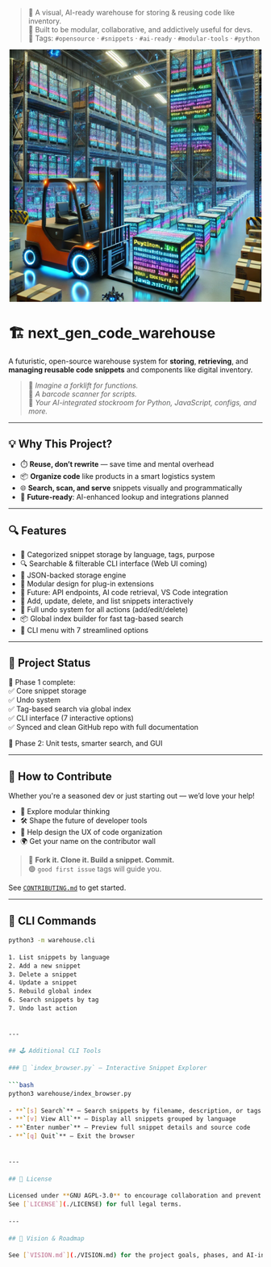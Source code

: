 > 🚀 A visual, AI-ready warehouse for storing & reusing code like inventory.  
> 🧠 Built to be modular, collaborative, and addictively useful for devs.  
> 🔖 Tags: `#opensource` · `#snippets` · `#ai-ready` · `#modular-tools` · `#python`

<p align="center">
  <img src="warehouse.png" alt="Project concept art" width="500"/>
</p>

# 🏗️ next_gen_code_warehouse

A futuristic, open-source warehouse system for **storing**, **retrieving**, and **managing reusable code snippets** and components like digital inventory.

> 🧠 _Imagine a forklift for functions._  
> 🧾 _A barcode scanner for scripts._  
> 🤖 _Your AI-integrated stockroom for Python, JavaScript, configs, and more._

---

## 💡 Why This Project?

- ⏱️ **Reuse, don’t rewrite** — save time and mental overhead
- 📦 **Organize code** like products in a smart logistics system
- 🌐 **Search, scan, and serve** snippets visually and programmatically
- 🧠 **Future-ready**: AI-enhanced lookup and integrations planned

---

## 🔍 Features

- 🧠 Categorized snippet storage by language, tags, purpose
- 🔍 Searchable & filterable CLI interface (Web UI coming)
- 📁 JSON-backed storage engine
- 🧩 Modular design for plug-in extensions
- 📡 Future: API endpoints, AI code retrieval, VS Code integration
- 📝 Add, update, delete, and list snippets interactively
- 🔁 Full undo system for all actions (add/edit/delete)
- 📦 Global index builder for fast tag-based search
- 📂 CLI menu with 7 streamlined options


---

## 🚦 Project Status

🚀 Phase 1 complete:  
✅ Core snippet storage  
✅ Undo system  
✅ Tag-based search via global index  
✅ CLI interface (7 interactive options)  
✅ Synced and clean GitHub repo with full documentation

🔭 Phase 2: Unit tests, smarter search, and GUI

---

## 🤝 How to Contribute

Whether you're a seasoned dev or just starting out — we’d love your help!

- 🧠 Explore modular thinking  
- 🛠️ Shape the future of developer tools  
- 🎨 Help design the UX of code organization  
- 🌍 Get your name on the contributor wall

> 📌 **Fork it. Clone it. Build a snippet. Commit.**  
> 🟢 `good first issue` tags will guide you.

See [`CONTRIBUTING.md`](./CONTRIBUTING.md) to get started.

---

## 🧰 CLI Commands

```bash
python3 -m warehouse.cli

1. List snippets by language  
2. Add a new snippet  
3. Delete a snippet  
4. Update a snippet  
5. Rebuild global index  
6. Search snippets by tag  
7. Undo last action  


---

## 🕹️ Additional CLI Tools

### 🔎 `index_browser.py` – Interactive Snippet Explorer

```bash
python3 warehouse/index_browser.py

- **`[s] Search`** – Search snippets by filename, description, or tags  
- **`[v] View All`** – Display all snippets grouped by language  
- **`Enter number`** – Preview full snippet details and source code  
- **`[q] Quit`** – Exit the browser


---

## 📜 License

Licensed under **GNU AGPL-3.0** to encourage collaboration and prevent closed forks.  
See [`LICENSE`](./LICENSE) for full legal terms.

---

## 🧭 Vision & Roadmap

See [`VISION.md`](./VISION.md) for the project goals, phases, and AI-integration plans.
